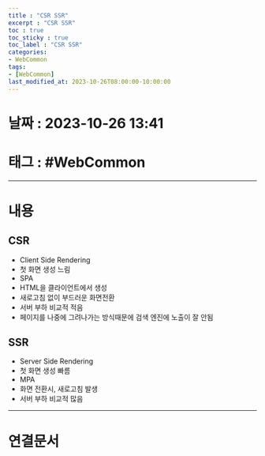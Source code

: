 ```yaml
---
title : "CSR SSR"
excerpt : "CSR SSR"
toc : true
toc_sticky : true
toc_label : "CSR SSR"
categories:
- WebCommon
tags:
- [WebCommon]
last_modified_at: 2023-10-26T08:00:00-10:00:00
---
```


# 날짜 : 2023-10-26 13:41

# 태그 : #WebCommon 
---

# 내용

## CSR
- Client Side Rendering
- 첫 화면 생성 느림
- SPA
- HTML을 클라이언트에서 생성
- 새로고침 없이 부드러운 화면전환
- 서버 부하 비교적 적음
- 페이지를 나중에 그려나가는 방식때문에 검색 엔진에 노출이 잘 안됨

## SSR
- Server Side Rendering
- 첫 화면 생성 빠름
- MPA
- 화면 전환시, 새로고침 발생
- 서버 부하 비교적 많음

---

# 연결문서
